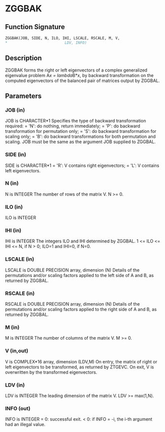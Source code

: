 # ZGGBAK

## Function Signature

```fortran
ZGGBAK(JOB, SIDE, N, ILO, IHI, LSCALE, RSCALE, M, V,
*                          LDV, INFO)
```

## Description


 ZGGBAK forms the right or left eigenvectors of a complex generalized
 eigenvalue problem A*x = lambda*B*x, by backward transformation on
 the computed eigenvectors of the balanced pair of matrices output by
 ZGGBAL.

## Parameters

### JOB (in)

JOB is CHARACTER*1 Specifies the type of backward transformation required: = 'N': do nothing, return immediately; = 'P': do backward transformation for permutation only; = 'S': do backward transformation for scaling only; = 'B': do backward transformations for both permutation and scaling. JOB must be the same as the argument JOB supplied to ZGGBAL.

### SIDE (in)

SIDE is CHARACTER*1 = 'R': V contains right eigenvectors; = 'L': V contains left eigenvectors.

### N (in)

N is INTEGER The number of rows of the matrix V. N >= 0.

### ILO (in)

ILO is INTEGER

### IHI (in)

IHI is INTEGER The integers ILO and IHI determined by ZGGBAL. 1 <= ILO <= IHI <= N, if N > 0; ILO=1 and IHI=0, if N=0.

### LSCALE (in)

LSCALE is DOUBLE PRECISION array, dimension (N) Details of the permutations and/or scaling factors applied to the left side of A and B, as returned by ZGGBAL.

### RSCALE (in)

RSCALE is DOUBLE PRECISION array, dimension (N) Details of the permutations and/or scaling factors applied to the right side of A and B, as returned by ZGGBAL.

### M (in)

M is INTEGER The number of columns of the matrix V. M >= 0.

### V (in,out)

V is COMPLEX*16 array, dimension (LDV,M) On entry, the matrix of right or left eigenvectors to be transformed, as returned by ZTGEVC. On exit, V is overwritten by the transformed eigenvectors.

### LDV (in)

LDV is INTEGER The leading dimension of the matrix V. LDV >= max(1,N).

### INFO (out)

INFO is INTEGER = 0: successful exit. < 0: if INFO = -i, the i-th argument had an illegal value.


